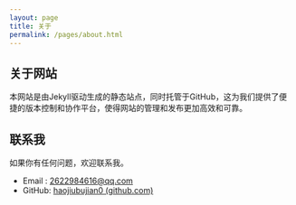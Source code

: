 ```yaml
---
layout: page
title: 关于
permalink: /pages/about.html
---
```


## 关于网站

本网站是由Jekyll驱动生成的静态站点，同时托管于GitHub，这为我们提供了便捷的版本控制和协作平台，使得网站的管理和发布更加高效和可靠。

## 联系我

如果你有任何问题，欢迎联系我。

- Email : [2622984616@qq.com](mailto:2622984616@qq.com)
- GitHub: [haojiubujian0 (github.com)](https://github.com/haojiubujian0)
